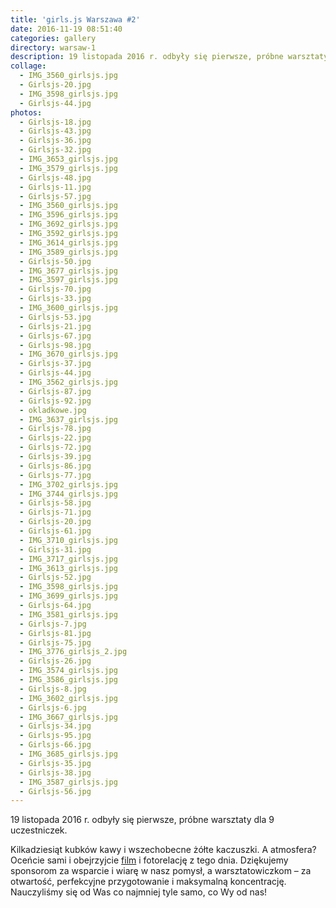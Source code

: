 ```yaml
---
title: 'girls.js Warszawa #2'
date: 2016-11-19 08:51:40
categories: gallery
directory: warsaw-1
description: 19 listopada 2016 r. odbyły się pierwsze, próbne warsztaty dla 9 uczestniczek.
collage:
  - IMG_3560_girlsjs.jpg
  - Girlsjs-20.jpg
  - IMG_3598_girlsjs.jpg
  - Girlsjs-44.jpg
photos:
  - Girlsjs-18.jpg
  - Girlsjs-43.jpg
  - Girlsjs-36.jpg
  - Girlsjs-32.jpg
  - IMG_3653_girlsjs.jpg
  - IMG_3579_girlsjs.jpg
  - Girlsjs-48.jpg
  - Girlsjs-11.jpg
  - Girlsjs-57.jpg
  - IMG_3560_girlsjs.jpg
  - IMG_3596_girlsjs.jpg
  - IMG_3692_girlsjs.jpg
  - IMG_3592_girlsjs.jpg
  - IMG_3614_girlsjs.jpg
  - IMG_3589_girlsjs.jpg
  - Girlsjs-50.jpg
  - IMG_3677_girlsjs.jpg
  - IMG_3597_girlsjs.jpg
  - Girlsjs-70.jpg
  - Girlsjs-33.jpg
  - IMG_3600_girlsjs.jpg
  - Girlsjs-53.jpg
  - Girlsjs-21.jpg
  - Girlsjs-67.jpg
  - Girlsjs-98.jpg
  - IMG_3670_girlsjs.jpg
  - Girlsjs-37.jpg
  - Girlsjs-44.jpg
  - IMG_3562_girlsjs.jpg
  - Girlsjs-87.jpg
  - Girlsjs-92.jpg
  - okladkowe.jpg
  - IMG_3637_girlsjs.jpg
  - Girlsjs-78.jpg
  - Girlsjs-22.jpg
  - Girlsjs-72.jpg
  - Girlsjs-39.jpg
  - Girlsjs-86.jpg
  - Girlsjs-77.jpg
  - IMG_3702_girlsjs.jpg
  - IMG_3744_girlsjs.jpg
  - Girlsjs-58.jpg
  - Girlsjs-71.jpg
  - Girlsjs-20.jpg
  - Girlsjs-61.jpg
  - IMG_3710_girlsjs.jpg
  - Girlsjs-31.jpg
  - IMG_3717_girlsjs.jpg
  - IMG_3613_girlsjs.jpg
  - Girlsjs-52.jpg
  - IMG_3598_girlsjs.jpg
  - IMG_3699_girlsjs.jpg
  - Girlsjs-64.jpg
  - IMG_3581_girlsjs.jpg
  - Girlsjs-7.jpg
  - Girlsjs-81.jpg
  - Girlsjs-75.jpg
  - IMG_3776_girlsjs_2.jpg
  - Girlsjs-26.jpg
  - IMG_3574_girlsjs.jpg
  - IMG_3586_girlsjs.jpg
  - Girlsjs-8.jpg
  - IMG_3602_girlsjs.jpg
  - Girlsjs-6.jpg
  - IMG_3667_girlsjs.jpg
  - Girlsjs-34.jpg
  - Girlsjs-95.jpg
  - Girlsjs-66.jpg
  - IMG_3685_girlsjs.jpg
  - Girlsjs-35.jpg
  - Girlsjs-38.jpg
  - IMG_3587_girlsjs.jpg
  - Girlsjs-56.jpg
---
```


19 listopada 2016 r. odbyły się pierwsze, próbne warsztaty dla 9 uczestniczek.

Kilkadziesiąt kubków kawy i wszechobecne żółte kaczuszki. A atmosfera? Oceńcie sami i obejrzyjcie [film](https://vimeo.com/196253981) i fotorelację z tego dnia. Dziękujemy sponsorom za wsparcie i wiarę w nasz pomysł, a warsztatowiczkom – za otwartość, perfekcyjne przygotowanie i maksymalną koncentrację. Nauczyliśmy się od Was co najmniej tyle samo, co Wy od nas!
